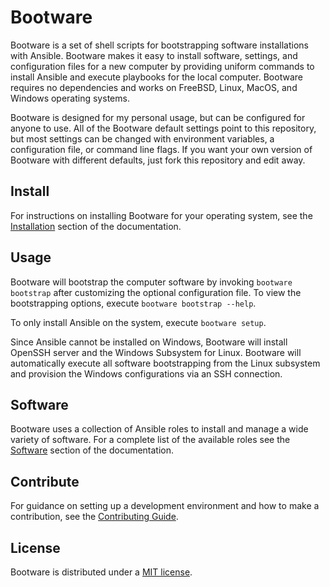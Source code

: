 # Bootware

Bootware is a set of shell scripts for bootstrapping software installations with
Ansible. Bootware makes it easy to install software, settings, and configuration
files for a new computer by providing uniform commands to install Ansible and
execute playbooks for the local computer. Bootware requires no dependencies and
works on FreeBSD, Linux, MacOS, and Windows operating systems.

Bootware is designed for my personal usage, but can be configured for anyone to
use. All of the Bootware default settings point to this repository, but most
settings can be changed with environment variables, a configuration file, or
command line flags. If you want your own version of Bootware with different
defaults, just fork this repository and edit away.

## Install

For instructions on installing Bootware for your operating system, see the
[Installation](https://scruffaluff.github.io/bootware/install) section of the
documentation.

## Usage

Bootware will bootstrap the computer software by invoking `bootware bootstrap`
after customizing the optional configuration file. To view the bootstrapping
options, execute `bootware bootstrap --help`.

To only install Ansible on the system, execute `bootware setup`.

Since Ansible cannot be installed on Windows, Bootware will install OpenSSH
server and the Windows Subsystem for Linux. Bootware will automatically execute
all software bootstrapping from the Linux subsystem and provision the Windows
configurations via an SSH connection.

## Software

Bootware uses a collection of Ansible roles to install and manage a wide variety
of software. For a complete list of the available roles see the
[Software](https://scruffaluff.github.io/bootware/software) section of the
documentation.

## Contribute

For guidance on setting up a development environment and how to make a
contribution, see the
[Contributing Guide](https://github.com/scruffaluff/bootware/blob/main/CONTRIBUTING.md).

## License

Bootware is distributed under a
[MIT license](https://github.com/scruffaluff/bootware/blob/main/LICENSE.md).
